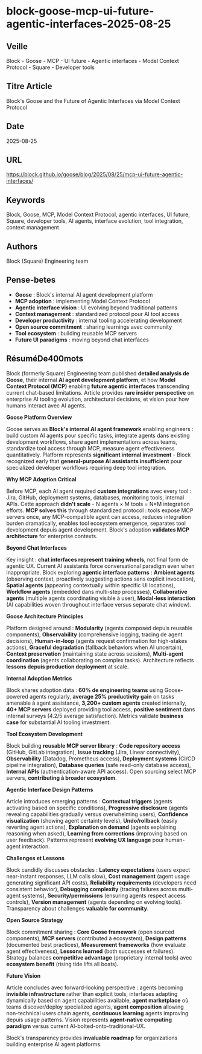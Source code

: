 # block-goose-mcp-ui-future-agentic-interfaces-2025-08-25

## Veille
Block - Goose - MCP - UI future - Agentic interfaces - Model Context Protocol - Square - Developer tools

## Titre Article
Block's Goose and the Future of Agentic Interfaces via Model Context Protocol

## Date
2025-08-25

## URL
https://block.github.io/goose/blog/2025/08/25/mcp-ui-future-agentic-interfaces/

## Keywords
Block, Goose, MCP, Model Context Protocol, agentic interfaces, UI future, Square, developer tools, AI agents, interface evolution, tool integration, context management

## Authors
Block (Square) Engineering team

## Pense-betes
- **Goose** : Block's internal AI agent development platform
- **MCP adoption** : implementing Model Context Protocol
- **Agentic interface vision** : UI evolving beyond traditional patterns
- **Context management** : standardized protocol pour AI tool access
- **Developer productivity** : internal tooling accelerating development
- **Open source commitment** : sharing learnings avec community
- **Tool ecosystem** : building reusable MCP servers
- **Future UI paradigms** : moving beyond chat interfaces

## RésuméDe400mots

Block (formerly Square) Engineering team published **detailed analysis de Goose**, their internal **AI agent development platform**, et how **Model Context Protocol (MCP)** enabling **future agentic interfaces** transcending current chat-based limitations. Article provides **rare insider perspective** on enterprise AI tooling evolution, architectural decisions, et vision pour how humans interact avec AI agents.

**Goose Platform Overview**

Goose serves as **Block's internal AI agent framework** enabling engineers : build custom AI agents pour specific tasks, integrate agents dans existing development workflows, share agent implementations across teams, standardize tool access through MCP, measure agent effectiveness quantitatively. Platform represents **significant internal investment** - Block recognized early that **general-purpose AI assistants insufficient** pour specialized developer workflows requiring deep tool integration.

**Why MCP Adoption Critical**

Before MCP, each AI agent required **custom integrations** avec every tool : Jira, GitHub, deployment systems, databases, monitoring tools, internal APIs. Cette approach **didn't scale** - N agents × M tools = N×M integration efforts. **MCP solves this** through standardized protocol : tools expose MCP servers once, any MCP-compatible agent can access, reduces integration burden dramatically, enables tool ecosystem emergence, separates tool development depuis agent development. Block's adoption **validates MCP architecture** for enterprise contexts.

**Beyond Chat Interfaces**

Key insight : **chat interfaces represent training wheels**, not final form de agentic UX. Current AI assistants force conversational paradigm even when inappropriate. Block exploring **agentic interface patterns** : **Ambient agents** (observing context, proactively suggesting actions sans explicit invocation), **Spatial agents** (appearing contextually within specific UI locations), **Workflow agents** (embedded dans multi-step processes), **Collaborative agents** (multiple agents coordinating visible à user), **Modal-less interaction** (AI capabilities woven throughout interface versus separate chat window).

**Goose Architecture Principles**

Platform designed around : **Modularity** (agents composed depuis reusable components), **Observability** (comprehensive logging, tracing de agent decisions), **Human-in-loop** (agents request confirmation for high-stakes actions), **Graceful degradation** (fallback behaviors when AI uncertain), **Context preservation** (maintaining state across sessions), **Multi-agent coordination** (agents collaborating on complex tasks). Architecture reflects **lessons depuis production deployment** at scale.

**Internal Adoption Metrics**

Block shares adoption data : **60% de engineering teams** using Goose-powered agents regularly, **average 25% productivity gain** on tasks amenable à agent assistance, **3,200+ custom agents** created internally, **40+ MCP servers** deployed providing tool access, **positive sentiment** dans internal surveys (4.2/5 average satisfaction). Metrics validate **business case** for substantial AI tooling investment.

**Tool Ecosystem Development**

Block building **reusable MCP server library** : **Code repository access** (GitHub, GitLab integration), **Issue tracking** (Jira, Linear connectivity), **Observability** (Datadog, Prometheus access), **Deployment systems** (CI/CD pipeline integration), **Database queries** (safe read-only database access), **Internal APIs** (authentication-aware API access). Open sourcing select MCP servers, **contributing à broader ecosystem**.

**Agentic Interface Design Patterns**

Article introduces emerging patterns : **Contextual triggers** (agents activating based on specific conditions), **Progressive disclosure** (agents revealing capabilities gradually versus overwhelming users), **Confidence visualization** (showing agent certainty levels), **Undo/rollback** (easily reverting agent actions), **Explanation on demand** (agents explaining reasoning when asked), **Learning from corrections** (improving based on user feedback). Patterns represent **evolving UX language** pour human-agent interaction.

**Challenges et Lessons**

Block candidly discusses obstacles : **Latency expectations** (users expect near-instant responses, LLM calls slow), **Cost management** (agent usage generating significant API costs), **Reliability requirements** (developers need consistent behavior), **Debugging complexity** (tracing failures across multi-agent systems), **Security/permissions** (ensuring agents respect access controls), **Version management** (agents depending on evolving tools). Transparency about challenges **valuable for community**.

**Open Source Strategy**

Block commitment sharing : **Core Goose framework** (open sourced components), **MCP servers** (contributed à ecosystem), **Design patterns** (documented best practices), **Measurement frameworks** (how evaluate agent effectiveness), **Lessons learned** (both successes et failures). Strategy balances **competitive advantage** (proprietary internal tools) avec **ecosystem benefit** (rising tide lifts all boats).

**Future Vision**

Article concludes avec forward-looking perspective : agents becoming **invisible infrastructure** rather than explicit tools, interfaces adapting dynamically based on agent capabilities available, **agent marketplace** où teams discover/deploy specialized agents, **agent composition** allowing non-technical users chain agents, **continuous learning** agents improving depuis usage patterns. Vision represents **agent-native computing paradigm** versus current AI-bolted-onto-traditional-UX.

Block's transparency provides **invaluable roadmap** for organizations building enterprise AI agent platforms.
